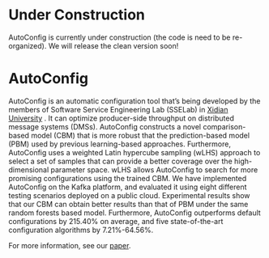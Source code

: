 # Under Construction #

AutoConfig is currently under construction (the code is need to be re-organized). We will release the clean version soon!

# AutoConfig #

AutoConfig is an automatic configuration tool that’s being developed by the members of Software Service Engineering Lab (SSELab) in [Xidian University](https://en.xidian.edu.cn/) . It can optimize producer-side throughput on distributed message systems (DMSs). AutoConfig constructs a novel comparison-based model (CBM) that is more robust that the prediction-based model (PBM) used by previous learning-based approaches. Furthermore, AutoConfig uses a weighted Latin hypercube sampling (wLHS) approach to select a set of samples that can provide a better coverage over the high-dimensional parameter space. wLHS allows AutoConfig to search for more promising configurations using the trained CBM.
We have implemented AutoConfig on the Kafka platform, and evaluated it using eight different testing scenarios deployed on a public cloud. Experimental results show that our CBM can obtain better results than that of PBM under the same random forests based model. Furthermore, AutoConfig outperforms default configurations by 215.40% on average, and five state-of-the-art configuration algorithms by 7.21%-64.56%.

For more information, see our [paper](https://github.com/sselab/autoconfig/blob/master/autoconfig.pdf). 
